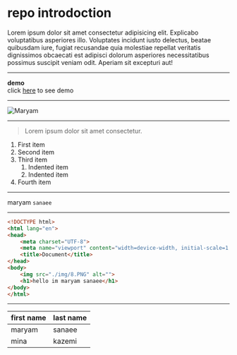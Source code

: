 # repo introdoction
Lorem ipsum dolor sit amet consectetur adipisicing elit. Explicabo voluptatibus asperiores illo. Voluptates incidunt iusto delectus, beatae quibusdam iure, fugiat recusandae quia molestiae repellat veritatis dignissimos obcaecati est adipisci dolorum asperiores necessitatibus possimus suscipit veniam odit. Aperiam sit excepturi aut!

---
**demo**   
click [here](https://maryam1382sanaee.github.io/profile-card) to see demo

---

![Maryam](https://next1code.ir/wp-content/uploads/2024/01/tailwind2-course-cover.jpg)

---
> Lorem ipsum dolor sit amet consectetur.

1. First item
2. Second item
3. Third item
    1. Indented item
    2. Indented item
4. Fourth item


---

maryam `sanaee`

---

```html
<!DOCTYPE html>
<html lang="en">
<head>
    <meta charset="UTF-8">
    <meta name="viewport" content="width=device-width, initial-scale=1.0">
    <title>Document</title>
</head>
<body>
    <img src="./img/8.PNG" alt="">
    <h1>hello im maryam sanaee</h1>
</body>
</html>
```

---
| first name      | last name |
| ----------- | ----------- |
| maryam      | sanaee       |
| mina   | kazemi        |